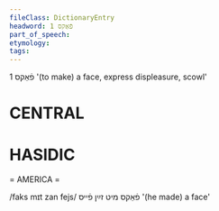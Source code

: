 ```yaml
---
fileClass: DictionaryEntry
headword: פֿאַקס 1
part_of_speech: 
etymology: 
tags: 
---
```

פֿאַקס 1
'(to make) a face, express displeasure, scowl'

CENTRAL
========

HASIDIC
=======
= AMERICA = 

/faks mɪt zan fejs/ פֿאַקס מיט זײַן פֿייס '(he made) a face'